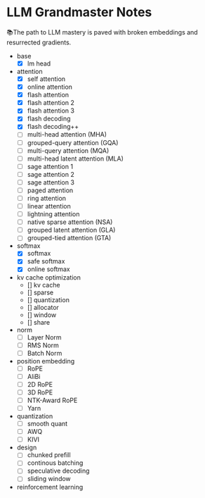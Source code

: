# LLM Grandmaster Notes

📚The path to LLM mastery is paved with broken embeddings and resurrected gradients.

- base
  + [x] lm head
- attention
  + [x] self attention
  + [x] online attention
  + [x] flash attention
  + [x] flash attention 2
  + [x] flash attention 3
  + [x] flash decoding
  + [x] flash decoding++
  + [ ] multi-head attention (MHA)
  + [ ] grouped-query attention (GQA)
  + [ ] multi-query attention (MQA)
  + [ ] multi-head latent attention (MLA)
  + [ ] sage attention 1
  + [ ] sage attention 2
  + [ ] sage attention 3
  + [ ] paged attention
  + [ ] ring attention
  + [ ] linear attention
  + [ ] lightning attention
  + [ ] native sparse attention (NSA)
  + [ ] grouped latent attention (GLA)
  + [ ] grouped-tied attention (GTA)
- softmax
  + [x] softmax
  + [x] safe softmax
  + [x] online softmax
- kv cache optimization
  + [] kv cache
  + [] sparse
  + [] quantization
  + [] allocator
  + [] window
  + [] share
- norm
  + [ ] Layer Norm
  + [ ] RMS Norm
  + [ ] Batch Norm
- position embedding
  + [ ] RoPE
  + [ ] AliBi
  + [ ] 2D RoPE
  + [ ] 3D RoPE
  + [ ] NTK-Award RoPE
  + [ ] Yarn
- quantization
  + [ ] smooth quant
  + [ ] AWQ
  + [ ] KIVI
- design
  + [ ] chunked prefill
  + [ ] continous batching
  + [ ] speculative decoding
  + [ ] sliding window
- reinforcement learning

